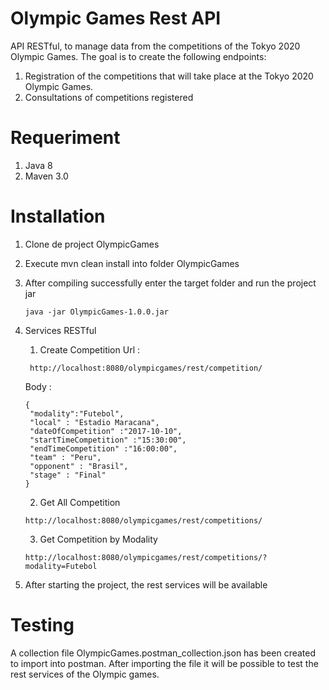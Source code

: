 # Olympic Games Rest API

API  RESTful, to manage data from the competitions of the Tokyo 2020 Olympic Games.
The goal is to create the following endpoints:
1. Registration of the competitions that will take place at the Tokyo 2020 Olympic Games.
2. Consultations of competitions registered
 
# Requeriment
1. Java 8 
2. Maven 3.0

# Installation
1. Clone de project OlympicGames
2. Execute mvn clean install into folder OlympicGames 
3. After compiling successfully enter the target folder and run the project jar
   ```
   java -jar OlympicGames-1.0.0.jar
   ```
4. Services RESTful
  
   1. Create Competition 
   Url : 
   ```
	http://localhost:8080/olympicgames/rest/competition/
   ```
   Body : 
   ```
   {
	"modality":"Futebol",
	"local" : "Estadio Maracana",
	"dateOfCompetition" :"2017-10-10",
	"startTimeCompetition" :"15:30:00",
	"endTimeCompetition" :"16:00:00",
	"team" : "Peru",
	"opponent" : "Brasil",
	"stage" : "Final"
   }
   ```
   
   2. Get All Competition
   ```
   http://localhost:8080/olympicgames/rest/competitions/
   ```
   
   3. Get Competition by Modality
   ```
   http://localhost:8080/olympicgames/rest/competitions/?modality=Futebol
   ``` 

5. After starting the project, the rest services will be available	

# Testing
A collection file OlympicGames.postman_collection.json has been created to import into postman.
After importing the file it will be possible to test the rest services of the Olympic games.

